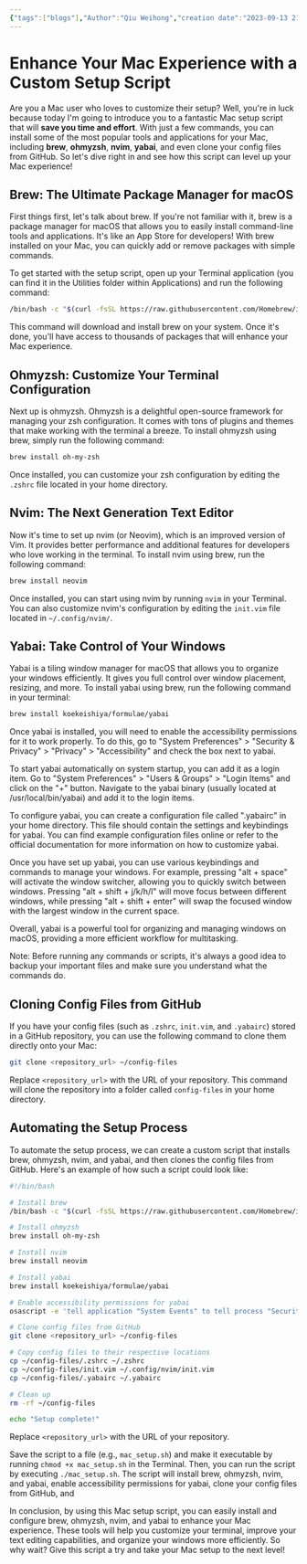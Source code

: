 ```yaml
---
{"tags":["blogs"],"Author":"Qiu Weihong","creation date":"2023-09-13 21:59","modification date":"Wednesday 13th September 2023 21:59:39","publish":true,"topics":["Explore"],"dg-publish":true,"permalink":"/blogs/explore/mac-setup/","dgPassFrontmatter":true,"created":"2023-09-13T21:59:39.000+08:00","updated":"2023-10-31T21:04:47.328+08:00"}
---
```


# Enhance Your Mac Experience with a Custom Setup Script

Are you a Mac user who loves to customize their setup? Well, you're in luck because today I'm going to introduce you to a fantastic Mac setup script that will **save you time and effort**. With just a few commands, you can install some of the most popular tools and applications for your Mac, including **brew**, **ohmyzsh**, **nvim**, **yabai**, and even clone your config files from GitHub. So let's dive right in and see how this script can level up your Mac experience!

## Brew: The Ultimate Package Manager for macOS

First things first, let's talk about brew. If you're not familiar with it, brew is a package manager for macOS that allows you to easily install command-line tools and applications. It's like an App Store for developers! With brew installed on your Mac, you can quickly add or remove packages with simple commands.

To get started with the setup script, open up your Terminal application (you can find it in the Utilities folder within Applications) and run the following command:

```bash
/bin/bash -c "$(curl -fsSL https://raw.githubusercontent.com/Homebrew/install/HEAD/install.sh)"
```

This command will download and install brew on your system. Once it's done, you'll have access to thousands of packages that will enhance your Mac experience.

## Ohmyzsh: Customize Your Terminal Configuration

Next up is ohmyzsh. Ohmyzsh is a delightful open-source framework for managing your zsh configuration. It comes with tons of plugins and themes that make working with the terminal a breeze. To install ohmyzsh using brew, simply run the following command:

```bash
brew install oh-my-zsh
```

Once installed, you can customize your zsh configuration by editing the `.zshrc` file located in your home directory.

## Nvim: The Next Generation Text Editor

Now it's time to set up nvim (or Neovim), which is an improved version of Vim. It provides better performance and additional features for developers who love working in the terminal. To install nvim using brew, run the following command:

```bash
brew install neovim
```

Once installed, you can start using nvim by running `nvim` in your Terminal. You can also customize nvim's configuration by editing the `init.vim` file located in `~/.config/nvim/`.


## Yabai: Take Control of Your Windows

Yabai is a tiling window manager for macOS that allows you to organize your windows efficiently. It gives you full control over window placement, resizing, and more. To install yabai using brew, run the following command in your terminal:

```bash
brew install koekeishiya/formulae/yabai
```

Once yabai is installed, you will need to enable the accessibility permissions for it to work properly. To do this, go to "System Preferences" > "Security & Privacy" > "Privacy" > "Accessibility" and check the box next to yabai.

To start yabai automatically on system startup, you can add it as a login item. Go to "System Preferences" > "Users & Groups" > "Login Items" and click on the "+" button. Navigate to the yabai binary (usually located at /usr/local/bin/yabai) and add it to the login items.

To configure yabai, you can create a configuration file called ".yabairc" in your home directory. This file should contain the settings and keybindings for yabai. You can find example configuration files online or refer to the official documentation for more information on how to customize yabai.

Once you have set up yabai, you can use various keybindings and commands to manage your windows. For example, pressing "alt + space" will activate the window switcher, allowing you to quickly switch between windows. Pressing "alt + shift + j/k/h/l" will move focus between different windows, while pressing "alt + shift + enter" will swap the focused window with the largest window in the current space.

Overall, yabai is a powerful tool for organizing and managing windows on macOS, providing a more efficient workflow for multitasking.



Note: Before running any commands or scripts, it's always a good idea to backup your important files and make sure you understand what the commands do.

## Cloning Config Files from GitHub

If you have your config files (such as `.zshrc`, `init.vim`, and `.yabairc`) stored in a GitHub repository, you can use the following command to clone them directly onto your Mac:

```bash
git clone <repository_url> ~/config-files
```

Replace `<repository_url>` with the URL of your repository. This command will clone the repository into a folder called `config-files` in your home directory.

## Automating the Setup Process

To automate the setup process, we can create a custom script that installs brew, ohmyzsh, nvim, and yabai, and then clones the config files from GitHub. Here's an example of how such a script could look like:

```bash
#!/bin/bash

# Install brew
/bin/bash -c "$(curl -fsSL https://raw.githubusercontent.com/Homebrew/install/HEAD/install.sh)"

# Install ohmyzsh
brew install oh-my-zsh

# Install nvim
brew install neovim

# Install yabai
brew install koekeishiya/formulae/yabai

# Enable accessibility permissions for yabai
osascript -e 'tell application "System Events" to tell process "Security & Privacy" to tell window 1 to click checkbox 1 of row 2 of table 1 of scroll area 1'

# Clone config files from GitHub
git clone <repository_url> ~/config-files

# Copy config files to their respective locations
cp ~/config-files/.zshrc ~/.zshrc
cp ~/config-files/init.vim ~/.config/nvim/init.vim
cp ~/config-files/.yabairc ~/.yabairc

# Clean up
rm -rf ~/config-files

echo "Setup complete!"
```

Replace `<repository_url>` with the URL of your repository.

Save the script to a file (e.g., `mac_setup.sh`) and make it executable by running `chmod +x mac_setup.sh` in the Terminal. Then, you can run the script by executing `./mac_setup.sh`. The script will install brew, ohmyzsh, nvim, and yabai, enable accessibility permissions for yabai, clone your config files from GitHub, and

In conclusion, by using this Mac setup script, you can easily install and configure brew, ohmyzsh, nvim, and yabai to enhance your Mac experience. These tools will help you customize your terminal, improve your text editing capabilities, and organize your windows more efficiently. So why wait? Give this script a try and take your Mac setup to the next level!